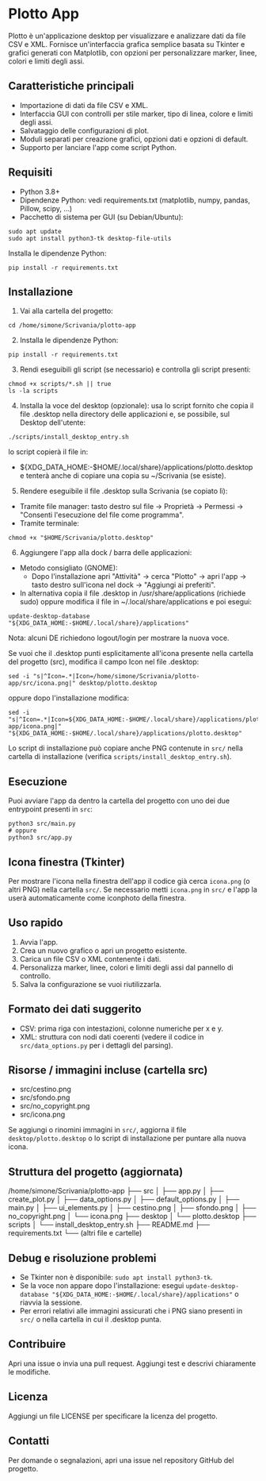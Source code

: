 # Plotto App

Plotto è un'applicazione desktop per visualizzare e analizzare dati da file CSV e XML. Fornisce un'interfaccia grafica semplice basata su Tkinter e grafici generati con Matplotlib, con opzioni per personalizzare marker, linee, colori e limiti degli assi.

## Caratteristiche principali
- Importazione di dati da file CSV e XML.
- Interfaccia GUI con controlli per stile marker, tipo di linea, colore e limiti degli assi.
- Salvataggio delle configurazioni di plot.
- Moduli separati per creazione grafici, opzioni dati e opzioni di default.
- Supporto per lanciare l'app come script Python.

## Requisiti
- Python 3.8+
- Dipendenze Python: vedi requirements.txt (matplotlib, numpy, pandas, Pillow, scipy, ...)
- Pacchetto di sistema per GUI (su Debian/Ubuntu):
```
sudo apt update
sudo apt install python3-tk desktop-file-utils
```

Installa le dipendenze Python:
```
pip install -r requirements.txt
```

## Installazione
1. Vai alla cartella del progetto:
```
cd /home/simone/Scrivania/plotto-app
```
2. Installa le dipendenze Python:
```
pip install -r requirements.txt
```
3. Rendi eseguibili gli script (se necessario) e controlla gli script presenti:
```
chmod +x scripts/*.sh || true
ls -la scripts
```
4. Installa la voce del desktop (opzionale): usa lo script fornito che copia il file .desktop nella directory delle applicazioni e, se possibile, sul Desktop dell'utente:
```
./scripts/install_desktop_entry.sh
```
lo script copierà il file in:
- ${XDG_DATA_HOME:-$HOME/.local/share}/applications/plotto.desktop
e tenterà anche di copiare una copia su ~/Scrivania (se esiste).

5. Rendere eseguibile il file .desktop sulla Scrivania (se copiato lì):
- Tramite file manager: tasto destro sul file → Proprietà → Permessi → "Consenti l'esecuzione del file come programma".
- Tramite terminale:
```
chmod +x "$HOME/Scrivania/plotto.desktop"
```

6. Aggiungere l'app alla dock / barra delle applicazioni:
- Metodo consigliato (GNOME):
  - Dopo l'installazione apri "Attività" → cerca "Plotto" → apri l'app → tasto destro sull'icona nel dock → "Aggiungi ai preferiti".
- In alternativa copia il file .desktop in /usr/share/applications (richiede sudo) oppure modifica il file in ~/.local/share/applications e poi esegui:
```
update-desktop-database "${XDG_DATA_HOME:-$HOME/.local/share}/applications"
```
Nota: alcuni DE richiedono logout/login per mostrare la nuova voce.

Se vuoi che il .desktop punti esplicitamente all'icona presente nella cartella del progetto (src), modifica il campo Icon nel file .desktop:
```
sed -i "s|^Icon=.*|Icon=/home/simone/Scrivania/plotto-app/src/icona.png|" desktop/plotto.desktop
```
oppure dopo l'installazione modifica:
```
sed -i "s|^Icon=.*|Icon=${XDG_DATA_HOME:-$HOME/.local/share}/applications/plotto-app/icona.png|" "${XDG_DATA_HOME:-$HOME/.local/share}/applications/plotto.desktop"
```

Lo script di installazione può copiare anche PNG contenute in `src/` nella cartella di installazione (verifica `scripts/install_desktop_entry.sh`).

## Esecuzione
Puoi avviare l'app da dentro la cartella del progetto con uno dei due entrypoint presenti in `src`:
```
python3 src/main.py
# oppure
python3 src/app.py
```

## Icona finestra (Tkinter)
Per mostrare l'icona nella finestra dell'app il codice già cerca `icona.png` (o altri PNG) nella cartella `src/`. Se necessario metti `icona.png` in `src/` e l'app la userà automaticamente come iconphoto della finestra.

## Uso rapido
1. Avvia l'app.
2. Crea un nuovo grafico o apri un progetto esistente.
3. Carica un file CSV o XML contenente i dati.
4. Personalizza marker, linee, colori e limiti degli assi dal pannello di controllo.
5. Salva la configurazione se vuoi riutilizzarla.

## Formato dei dati suggerito
- CSV: prima riga con intestazioni, colonne numeriche per x e y.
- XML: struttura con nodi dati coerenti (vedere il codice in `src/data_options.py` per i dettagli del parsing).

## Risorse / immagini incluse (cartella src)
- src/cestino.png
- src/sfondo.png
- src/no_copyright.png
- src/icona.png

Se aggiungi o rinomini immagini in `src/`, aggiorna il file `desktop/plotto.desktop` o lo script di installazione per puntare alla nuova icona.

## Struttura del progetto (aggiornata)

/home/simone/Scrivania/plotto-app
├── src
│   ├── app.py
│   ├── create_plot.py
│   ├── data_options.py
│   ├── default_options.py
│   ├── main.py
│   ├── ui_elements.py
│   ├── cestino.png
│   ├── sfondo.png
│   ├── no_copyright.png
│   └── icona.png
├── desktop
│   └── plotto.desktop
├── scripts
│   └── install_desktop_entry.sh
├── README.md
├── requirements.txt
└── (altri file e cartelle)

## Debug e risoluzione problemi
- Se Tkinter non è disponibile: `sudo apt install python3-tk`.
- Se la voce non appare dopo l'installazione: esegui `update-desktop-database "${XDG_DATA_HOME:-$HOME/.local/share}/applications"` o riavvia la sessione.
- Per errori relativi alle immagini assicurati che i PNG siano presenti in `src/` o nella cartella in cui il .desktop punta.

## Contribuire
Apri una issue o invia una pull request. Aggiungi test e descrivi chiaramente le modifiche.

## Licenza
Aggiungi un file LICENSE per specificare la licenza del progetto.

## Contatti
Per domande o segnalazioni, apri una issue nel repository GitHub del progetto.